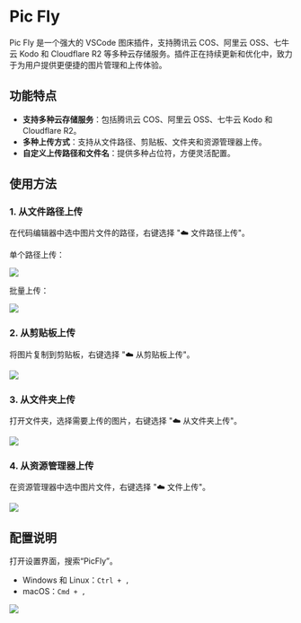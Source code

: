 # Pic Fly

Pic Fly 是一个强大的 VSCode 图床插件，支持腾讯云 COS、阿里云 OSS、七牛云 Kodo 和 Cloudflare R2 等多种云存储服务。插件正在持续更新和优化中，致力于为用户提供更便捷的图片管理和上传体验。

## 功能特点

- **支持多种云存储服务**：包括腾讯云 COS、阿里云 OSS、七牛云 Kodo 和 Cloudflare R2。
- **多种上传方式**：支持从文件路径、剪贴板、文件夹和资源管理器上传。
- **自定义上传路径和文件名**：提供多种占位符，方便灵活配置。

## 使用方法

### 1. 从文件路径上传

在代码编辑器中选中图片文件的路径，右键选择 "☁️ 文件路径上传"。

单个路径上传：

![](https://res.onetry.top/pic-fly/12lx33abc.gif)

批量上传：

![](https://res.onetry.top/pic-fly/32rmwqen7.gif)

### 2. 从剪贴板上传

将图片复制到剪贴板，右键选择 "☁️ 从剪贴板上传"。

![](https://res.onetry.top/pic-fly/18cfghjb3.gif)

### 3. 从文件夹上传

打开文件夹，选择需要上传的图片，右键选择 "☁️ 从文件夹上传"。

![](https://res.onetry.top/pic-fly/357ozo92k.gif)

### 4. 从资源管理器上传

在资源管理器中选中图片文件，右键选择 "☁️ 文件上传"。

![](https://res.onetry.top/pic-fly/2h14s0gzt.gif)

## 配置说明

打开设置界面，搜索“PicFly”。

- Windows 和 Linux：`Ctrl + ,`
- macOS：`Cmd + ,`

![](https://res.onetry.top/pic-fly/on5rxl0q.png)
